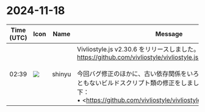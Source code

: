 # 2024-11-18

|Time (UTC)|Icon|Name|Message|
|---|---|---|---|
|02:39|![](https://avatars.slack-edge.com/2018-04-27/354445776386_e258f5ed5ba887b08668_72.jpg)|shinyu|Vivliostyle.js v2.30.6 をリリースしました。<br><https://github.com/vivliostyle/vivliostyle.js/releases/tag/v2.30.6><br><br>今回バグ修正のほかに、古い依存関係をいろいろ更新して、それにともないビルドスクリプト類の修正をしました。それらのPRは以下：<br>• <https://github.com/vivliostyle/vivliostyle.js/pull/1417|chore(core): replace microbundle with esbuild><br>• <https://github.com/vivliostyle/vivliostyle.js/pull/1419|Update deps and related fixes: lerna v8, prettier v3, react-scripts v5, storybook v8><br>• <https://github.com/vivliostyle/vivliostyle.js/pull/1420|fix: error in react/storybook><br>これを入れたVivliostyle CLI v8.16.2 をこれからリリースします|
